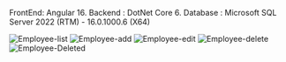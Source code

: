 <!DOCTYPE html>
<html>
<head>
    <meta charset="UTF-8">
    <title>Employee CRUD Operations</title>
</head>

<body>
    <p>FrontEnd: Angular 16.
Backend : DotNet Core 6.
Database :  Microsoft SQL Server 2022 (RTM) - 16.0.1000.6 (X64) 
    </p>

 <div>
     
<img src="[image.jpg](https://github.com/abhijit737/Employees-Crud-operation/blob/main/Employee-list%20(2).png)https://github.com/abhijit737/Employees-Crud-operation/blob/main/Employee-list%20(2).png" alt="Employee-list">
<img src="[image.jpg](https://github.com/abhijit737/Employees-Crud-operation/blob/main/Employee-add%20(2).png)https://github.com/abhijit737/Employees-Crud-operation/blob/main/Employee-add%20(2).png" alt="Employee-add">
  <img src="[image.jpg](https://github.com/abhijit737/Employees-Crud-operation/blob/main/Employee-edit%20(2).png)" alt="Employee-edit">
    <img src="[image.jpg](https://github.com/abhijit737/Employees-Crud-operation/blob/main/Employee-delete%20(2).png)https://github.com/abhijit737/Employees-Crud-operation/blob/main/Employee-delete%20(2).png" alt="Employee-delete">
<img src="[image.jpg](https://github.com/abhijit737/Employees-Crud-operation/blob/main/Employee-Deleted%20(2).png)https://github.com/abhijit737/Employees-Crud-operation/blob/main/Employee-Deleted%20(2).png" alt="Employee-Deleted">
</div>
 

</body>
</html>
